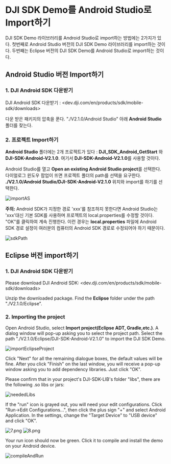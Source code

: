 # DJI SDK Demo를 Android Studio로 Import하기

<!-- toc -->

DJI SDK Demo 라이브러리를 Android Studio로 import하는 방법에는 2가지가 있다. 첫번째로 Android Studio 버전의 DJI SDK Demo 라이브러리를 import하는 것이다. 두번째는 Eclipse 버전의 DJI SDK Demo를 Android Studio로 import하는 것이다.


## Android Studio 버전 Import하기

### 1. DJI Android SDK 다운받기
DJI Android SDK 다운받기 : <dev.dji.com/en/products/sdk/mobile-sdk/downloads>

다운 받은 패키지의 압축을 푼다. "./V2.1.0/Android Studio" 아래 **Android Studio** 폴더를 찾는다.

### 2. 프로젝트 Import하기

**Android Studio** 폴더에는 2개 프로젝트가 있다 : **DJI_SDK_Android_GetStart** 와 **DJI-SDK-Android-V2.1.0**. 여기서 **DJI-SDK-Android-V2.1.0**를 사용할 것이다.

Android Studio를 열고 **Open an existing Android Studio project**를 선택한다. 다이얼로그 윈도우 팝업이 뜨면 프로젝트 폴더의 path를 선택을 요구한다. **./V2.1.0/Android Studio/DJI-SDK-Android-V2.1.0** 위치와 import를 하기를 선택한다.

![importAS](../../images/Android/AndroidStudioMigration/importAS.png)

 **주의:** Android SDK가 지정한 경로 'xxx'를 참조하지 못한다면 Android Studio는 'xxx'대신 기본 SDK를 사용하며 프로젝트의 local.properties를 수정할 것이다. "OK"를 클릭하여 계속 진행한다. 이런 경우는 **local.properties** 파일에 Android SDK 경로 설정이 여러분의 컴퓨터의 Android SDK 경로로 수정되어야 하기 때문이다.
 
![sdkPath](../../images/Android/AndroidStudioMigration/sdkPath.png)


## Eclipse 버전 import하기

### 1. DJI Android SDK 다운받기
Please download DJI Android SDK: <dev.dji.com/en/products/sdk/mobile-sdk/downloads>

Unzip the downloaded package. Find the **Eclipse** folder under the path "./V2.1.0/Eclipse". 

### 2. Importing the project

Open Android Studio, select **Import project(Eclipse ADT, Gradle,etc.)**. A dialog window will pop-up asking you to select the project path. Select the path "./V2.1.0/Eclipse/DJI-SDK-Android-V2.1.0" to import the DJI SDK Demo.

![importEclipseProject](../../images/Android/AndroidStudioMigration/importEclipseProject.png)

Click "Next" for all the remaining dialogue boxes, the default values will be fine. After you click "Finish" on the last window, you will receive a pop-up window asking you to add dependency libraries. Just click "OK".

Please confirm that in your project's DJI-SDK-LIB's folder "libs", there are the following .so libs or jars:

![neededLibs](../../images/Android/AndroidStudioMigration/neededLibs.png)

If the "run" icon is grayed out, you will need your edit configurations. Click "Run->Edit Configurations...", then click the plus sign "+" and select Android Application. In the settings, change the "Target Device" to "USB device" and click "OK".

![7.png](../../images/Android/AndroidStudioMigration/7.png)
![8.png](../../images/Android/AndroidStudioMigration/8.png)

Your run icon should now be green. Click it to compile and install the demo on your Android device.

![compileAndRun](../../images/Android/AndroidStudioMigration/compileAndRun.png)


